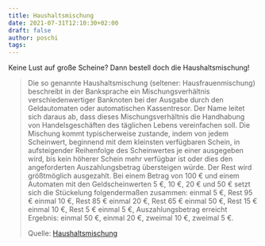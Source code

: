 ```yaml
---
title: Haushaltsmischung
date: 2021-07-31T12:10:30+02:00
draft: false
author: poschi
tags: 
---
```


Keine Lust auf große Scheine? Dann bestell doch die Haushaltsmischung!

> Die so genannte Haushaltsmischung (seltener: Hausfrauenmischung) beschreibt in
> der Banksprache ein  Mischungsverhältnis verschiedenwertiger Banknoten bei der
> Ausgabe durch den Geldautomaten oder automatischen Kassentresor. Der Name
> leitet sich daraus ab, dass dieses Mischungsverhältnis die Handhabung von
> Handelsgeschäften des täglichen Lebens vereinfachen soll. Die Mischung kommt
> typischerweise zustande, indem von jedem Scheinwert, beginnend mit dem
> kleinsten verfügbaren Schein, in aufsteigender Reihenfolge des Scheinwertes je
> einer ausgegeben wird, bis kein höherer Schein mehr verfügbar ist oder dies
> den angeforderten Auszahlungsbetrag übersteigen würde. Der Rest wird
> größtmöglich ausgezahlt. Bei einem Betrag von 100 € und einem Automaten mit
> den Geldscheinwerten 5 €, 10 €, 20 € und 50 € setzt sich die Stückelung
> folgendermaßen zusammen:  einmal  5 €, Rest 95 € einmal 10 €, Rest 85 € einmal
> 20 €, Rest 65 € einmal 50 €, Rest 15 € einmal 10 €, Rest  5 € einmal  5 €,
> Auszahlungsbetrag erreicht Ergebnis: einmal 50 €, einmal 20 €, zweimal 10 €,
> zweimal 5 €.
>
> Quelle: [Haushaltsmischung](https://de.wikipedia.org/wiki/Haushaltsmischung)
